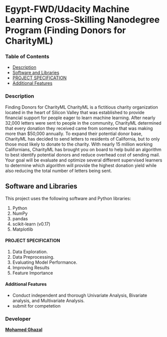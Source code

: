 
# Egypt-FWD/Udacity Machine Learning Cross-Skilling Nanodegree Program (Finding Donors for CharityML)

### Table of Contents

-   [Description](#description)
-   [Software and Libraries](#softnlibs)
-   [PROJECT SPECIFICATION](#specs)
-   [Additional Features](#addfeat)

### [](#description)Description

Finding Donors for CharityML
CharityML is a fictitious charity organization located in the heart of Silicon Valley that was established to provide financial support for people eager to learn machine learning. After nearly 32,000 letters were sent to people in the community, CharityML determined that every donation they received came from someone that was making more than $50,000 annually. To expand their potential donor base, CharityML has decided to send letters to residents of California, but to only those most likely to donate to the charity. With nearly 15 million working Californians, CharityML has brought you on board to help build an algorithm to best identify potential donors and reduce overhead cost of sending mail. Your goal will be evaluate and optimize several different supervised learners to determine which algorithm will provide the highest donation yield while also reducing the total number of letters being sent.

## [](#softnlibs)Software and Libraries
This project uses the following software and Python libraries:

1. Python
2. NumPy
3. pandas
4. scikit-learn (v0.17)
5. Matplotlib

#### [](#specs)PROJECT SPECIFICATION

1.  Data Exploration.
2.  Data Preprocessing.
3.  Evaluating Model Performance.
4.  Improving Results
5.  Feature Importance

#### [](#addfeat)Additional Features

-   Conduct independent and thorough Univariate Analysis, Bivariate analysis, and Multivariate Analysis.
-   submit for competetion

### [](#developer)Developer

**[Mohamed Ghazal](https://github.com/MuGhz84)**
